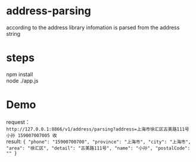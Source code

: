 # address-parsing
according to the address library infomation is parsed from the address string

# steps
npm install <br/>
node ./app.js

# Demo
request：<br/>
`http://127.0.0.1:8866/v1/address/parsing?address=上海市徐汇区古美路111号 小孙 159007007005 收 `<br/>
result:
`{
    "phone": "15900700700",
    "province": "上海市",
    "city": "上海市",
    "area": "徐汇区",
    "detail": "古美路111号",
    "name": "小孙",
    "postalCode": ""
}`
